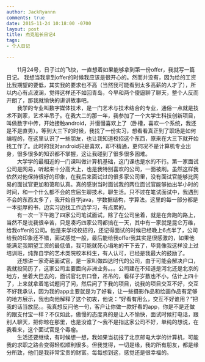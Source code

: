```yaml
---
author: JackRyannn
comments: true
date: 2015-11-24 10:18:00 -0700
layout: post
title: 杰克船长日记4
tags:
- 个人日记

---
```

　　11月24号，日子过的飞快，一直想着如果能够拿到第一份offer，我就写一篇日记。  我想当我拿到offer的时候我应该是很开心的。然而并没有，因为给的工资比我期望的要低，其实我的要求也不高（当然我可能看到太多高薪的人才了），所以内心有点波澜，觉得这样还不如回青岛，今早和两个傻逼聊了聊天，整个人反而开朗了，那我就愉快的讲讲故事吧。  
　　我学的专业叫数字媒体技术，是一门艺术与技术结合的专业，通俗一点就是技术不到家，艺术半吊子。在我大二的那一年，我参加了一个大学生科技创新项目，叫做数字中传，开始接触android，并慢慢喜欢上了（卧槽，喜欢一个系统，我还是不是直男）。等到大三下的时候，我找了一份实习，想看看真正到了职场是如何编程的，在这里认识了一些朋友，也让我知道校招这个东西，原来在大三下就开始找工作了。此时的我对android只是喜欢，却不精通，更何况不是计算机专业出身，很多很多的知识都不掌握，这让我碰到了很多很多困难。  
　　大学学的最相近的一门课叫做计算机基础，这门课也是水的不行。第一家面试公司是网易，听起来十分高大上，也是我特别喜欢的公司，一面被刷。虽然这样我依然对他保持很好的印象，在我后来面试过的很多家公司里，没有面试官能够比网易的面试官更加和蔼和认真。真的感谢当时面试我的两位面试官能够抽出半小时的时间，和一个什么都不会的应届生聊技术，聊生活。只不过在笔试面试中，我遇到不会的东西太多了，我开始自学java，学数据结构，学算法。这里的每一部分都是一本挺厚的书，边实习边找工作边学习，有点累的。  
　　有一次一下午跑了四家公司笔试面试，除了在公司坐着，就是在奔跑的路上，当然不是说我很辛苦，只是凑巧四家公司都搞在一天，其中有一家就是昆仑万维，给我offer的公司。他是来学校校招的，还记得面试的时候已经晚上6点半了，公司给我的印象还不错，面试感觉一般，最后能给我offer我其实是很感激的，如果他能满足我期望工资的最低值，我可能就死心塌地的干下去了，毕竟像我这样没上过培训班，纯靠自学的艺术类院校本科生，有人认可，已经是我最大的鼓励了。  
　　还想讲一家奇葩面试官，是一家叫做四达时代的公司，由于可能会解决户口，我就投简历了，这家公司主要面向非洲业务。。。公司建在不知道是河北还是北京的地方，坐着大巴去的，面试官北京口音，吊吊的，看样子岁数也不小，估计上四十了，上来就拿着笔试题问了问，然后问了下我的项目，说我的项目交互不好，交互不好我承认，因为我的app主要就是为了好看，让一些摄影作品和绘画作品有足够的地方展示，我也向他解释了这个初衷，他说：“好看有用么，交互不好谁用？”把我的话当放屁。。我真想反问他一句，客户让你做一款好看的app，你是不是还做的跟支付宝一样？不仅如此，傲慢的态度真的是让人不愉快，面试时候打电话，跟别人聊天，把你晾在那里，也是没谁了～我不是指这家公司不好，单纯的想说，在我看来，这个面试官是个毒瘤。  
　　生活还要继续，有时候想一想，我如果当初报了北京邮电大学的计算机，可能我的求职之路会变得轻松顺利很多。但我觉得，一切是缘，我的所有朋友，都是缘分所致，他们是我非常宝贵的财富。每每想到这，感觉还是很幸福的。  
　　
  
  
  
  
